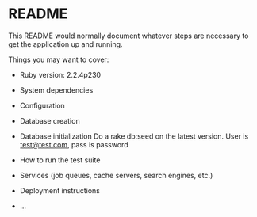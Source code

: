 # README

This README would normally document whatever steps are necessary to get the
application up and running.

Things you may want to cover:

* Ruby version:
2.2.4p230

* System dependencies

* Configuration

* Database creation

* Database initialization
Do a rake db:seed on the latest version.  User is test@test.com, pass is password

* How to run the test suite

* Services (job queues, cache servers, search engines, etc.)

* Deployment instructions

* ...
